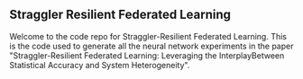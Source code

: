 ## Straggler Resilient Federated Learning

Welcome to the code repo for Straggler-Resilient Federated Learning.
This is the code used to generate all the neural network experiments in the paper "Straggler-Resilient Federated Learning: Leveraging the 
InterplayBetween Statistical Accuracy and System Heterogeneity".
